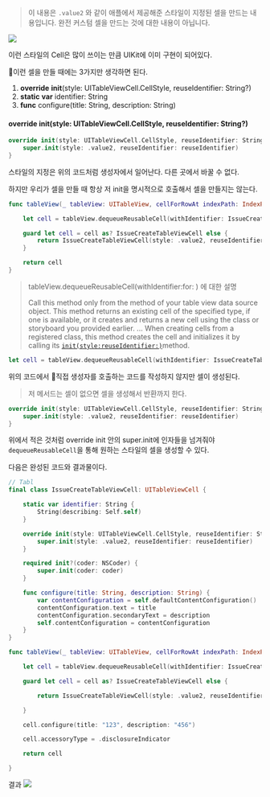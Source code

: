 
> 이 내용은 `.value2` 와 같이 애플에서 제공해준 스타일이 지정된 셀을 만드는 내용입니다.
> 완전 커스텀 셀을 만드는 것에 대한 내용이 아닙니다.

![](https://i.imgur.com/F8gQVmV.png)

이런 스타일의 Cell은 많이 쓰이는 만큼 UIKit에 이미 구현이 되어있다.

이런 셀을 만들 때에는 3가지만 생각하면 된다.
1. **override** **init**(style: UITableViewCell.CellStyle, reuseIdentifier: String?)
2. **static** **var** identifier: String
3. **func** configure(title: String, description: String)

#### **override** **init**(style: UITableViewCell.CellStyle, reuseIdentifier: String?)
```swift
override init(style: UITableViewCell.CellStyle, reuseIdentifier: String?) {
	super.init(style: .value2, reuseIdentifier: reuseIdentifier)
}
```

스타일의 지정은 위의 코드처럼 생성자에서 일어난다. 다른 곳에서 바꿀 수 없다.

하지만 우리가 셀을 만들 때 항상 저 init을 명시적으로 호출해서 셀을 만들지는 않는다.

```swift
func tableView(_ tableView: UITableView, cellForRowAt indexPath: IndexPath) -> UITableViewCell {

	let cell = tableView.dequeueReusableCell(withIdentifier: IssueCreateTableViewCell.identifier, for: indexPath)

	guard let cell = cell as? IssueCreateTableViewCell else {
		return IssueCreateTableViewCell(style: .value2, reuseIdentifier: IssueCreateTableViewCell.identifier)
	}

	return cell
}
```



>tableView.dequeueReusableCell(withIdentifier:for: ) 에 대한 설명
>
>Call this method only from the method of your table view data source object. This method returns an existing cell of the specified type, if one is available, or it creates and returns a new cell using the class or storyboard you provided earlier. 
>...
>When creating cells from a registered class, this method creates the cell and initializes it by calling its [`init(style:reuseIdentifier:)`](doc://com.apple.documentation/documentation/uikit/uitableviewcell/1623276-init)method. 

```swift
let cell = tableView.dequeueReusableCell(withIdentifier: IssueCreateTableViewCell.identifier, for: indexPath)
```

위의 코드에서 직접 생성자를 호출하는 코드를 작성하지 않지만 셀이 생성된다.
> 저 메서드는 셀이 없으면 셀을 생성해서 반환까지 한다.

```swift
override init(style: UITableViewCell.CellStyle, reuseIdentifier: String?) {
	super.init(style: .value2, reuseIdentifier: reuseIdentifier)
}
```

위에서 적은 것처럼 override init 안의 super.init에 인자들을 넘겨줘야 `dequeueReusableCell`을 통해 원하는 스타일의 셀을 생성할 수 있다.

다음은 완성된 코드와 결과물이다.

```swift
// Tabl
final class IssueCreateTableViewCell: UITableViewCell {

    static var identifier: String {
        String(describing: Self.self)
    }

    override init(style: UITableViewCell.CellStyle, reuseIdentifier: String?) {
        super.init(style: .value2, reuseIdentifier: reuseIdentifier)
    }

    required init?(coder: NSCoder) {
        super.init(coder: coder)
    }

    func configure(title: String, description: String) {
        var contentConfiguration = self.defaultContentConfiguration()
        contentConfiguration.text = title
        contentConfiguration.secondaryText = description
        self.contentConfiguration = contentConfiguration
    }
}
```

```swift
func tableView(_ tableView: UITableView, cellForRowAt indexPath: IndexPath) -> UITableViewCell {

	let cell = tableView.dequeueReusableCell(withIdentifier: IssueCreateTableViewCell.identifier, for: indexPath)

	guard let cell = cell as? IssueCreateTableViewCell else {

		return IssueCreateTableViewCell(style: .value2, reuseIdentifier: IssueCreateTableViewCell.identifier)

	}

	cell.configure(title: "123", description: "456")

	cell.accessoryType = .disclosureIndicator

	return cell

}
```

결과
![](https://i.imgur.com/rnfVhXp.png)
